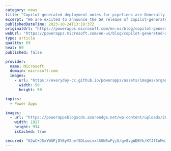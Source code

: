 ```yaml
---
category: news
title: "Copilot-generated deployment notes for pipelines are Generally Available (GA)"
excerpt: "We are excited to announce the GA release of Copilot-generated deployment notes, with a few added improvements from the current version."
publishedDateTime: 2023-10-24T13:19:37Z
originalUrl: "https://powerapps.microsoft.com/en-us/blog/copilot-generated-deployment-notes-for-pipelines-are-generally-available-ga/"
webUrl: "https://powerapps.microsoft.com/en-us/blog/copilot-generated-deployment-notes-for-pipelines-are-generally-available-ga/"
type: article
quality: 69
heat: 69
published: false

provider:
  name: Microsoft
  domain: microsoft.com
  images:
    - url: "https://everyday-cc.github.io/powerapps/assets/images/organizations/microsoft.com-50x50.jpg"
      width: 50
      height: 50

topics:
  - Power Apps

images:
  - url: "https://powerappsblogscdn.azureedge.net/wp-content/uploads/2023/09/pipeline-AI-deployment-notes.png"
    width: 1917
    height: 934
    isCached: true

secured: "62wC+J5xYWUPjDYByV2nefSDLuwivx45GW8uFyjU/gv8vgWDBYk/KYJfIuMwJbpK1G+YztxfGEwGcmt5BxbkHO+n6U9mHNg08PC7nT+GE/nBPbRyCeBY6KcapMgeFgZ6qh0PDKOX3T5we9AvMfzOac9N+pwscGpqMS+FL5pZOJvd/FUaGkmEpkrKK+9Hb6QI1iEtv/XBupE4xv4P5IskT/MKS0FlrOh/QDZGY69l3WA/EW63kUa0y3lLyLRd/PGXd+fqn2ML1Nil1jSg1Biyg1y9aaxvErNXiX2xGz+FwLe6q1DW1T6/PTgAooS8SYWtyjDgDFPoTlpELkMz8U8yXnOpb0xliwYU9ODZG0ZpGXY=;qCwZsIjH/Cvl5upOmZywXA=="
---
```


